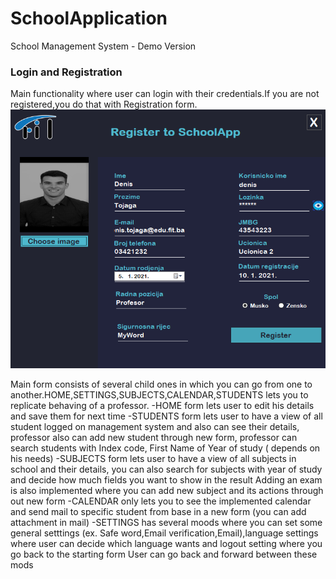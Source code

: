 # SchoolApplication
 

School Management System - Demo Version

### Login and Registration
Main functionality where user can login with their credentials.If you are not registered,you do that with Registration form.
![](AppImages/slika1.png)

Main form consists of several child ones in which you can go from one to another.HOME,SETTINGS,SUBJECTS,CALENDAR,STUDENTS lets you to replicate behaving of a professor.
-HOME form lets user to edit his details and save them for next time
-STUDENTS form lets user to have a view of all student logged on management system and also can see their details, professor also can add new student through new form,
professor can search students with Index code, First Name of Year of study ( depends on his needs) 
-SUBJECTS form lets user to have a view of all subjects in school and their details, you can also search for subjects with year of study and decide how much fields you want
to show in the result
Adding an exam is also implemented where you can add new subject and its actions through out new form
-CALENDAR only lets you to see the implemented calendar and send mail to specific student from base in a new form (you can add attachment in mail)
-SETTINGS has several moods where you can set some general setttings (ex. Safe word,Email verification,Email),language settings where user can decide which language wants
and logout setting where you go back to the starting form
User can go back and forward between these mods
